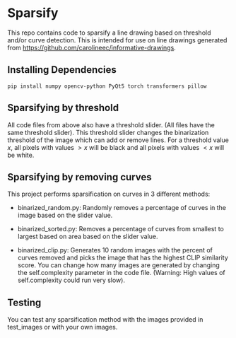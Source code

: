 # Sparsify

This repo contains code to sparsify a line drawing based on threshold and/or curve detection. This is intended for use on line drawings generated from https://github.com/carolineec/informative-drawings.

## Installing Dependencies
```
pip install numpy opencv-python PyQt5 torch transformers pillow
```

## Sparsifying by threshold
All code files from above also have a threshold slider. (All files have the same threshold slider). This threshold slider changes the binarization threshold of the image which can add or remove lines. For a threshold value $x$, all pixels with values $>x$ will be black and all pixels with values $<x$ will be white.

## Sparsifying by removing curves

This project performs sparsification on curves in 3 different methods:

- binarized_random.py: Randomly removes a percentage of curves in the image based on the slider value. 
  
- binarized_sorted.py: Removes a percentage of curves from smallest to largest based on area based on the slider value.
  
- binarized_clip.py: Generates 10 random images with the percent of curves removed and picks the image that has the highest CLIP similarity score. You can change how many images are generated by changing the self.complexity parameter in the code file. (Warning: High values of self.complexity could run very slow).

## Testing
You can test any sparsification method with the images provided in test_images or with your own images. 
